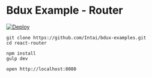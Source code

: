 # Bdux Example - Router

[![Deploy](https://www.herokucdn.com/deploy/button.svg)](https://heroku.com/deploy?template=https://github.com/Intai/bdux-examples/tree/react-router)

```
git clone https://github.com/Intai/bdux-examples.git
cd react-router

npm install
gulp dev

open http://localhost:8080
```
